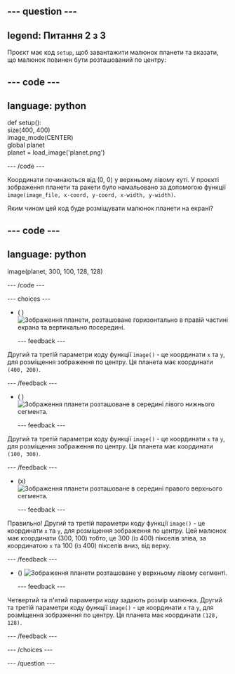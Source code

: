 
--- question ---
---
legend: Питання 2 з 3
---

Проєкт має код `setup`, щоб завантажити малюнок планети та вказати, що малюнок повинен бути розташований по центру:

--- code ---
---
language: python
---

def setup():   
size(400, 400)   
image_mode(CENTER)   
global planet   
planet = load_image('planet.png')

--- /code ---

Координати починаються від (0, 0) у верхньому лівому куті. У проєкті зображення планети та ракети було намальовано за допомогою функції `image(image_file, x-coord, y-coord, x-width, y-width)`.

Яким чином цей код буде розміщувати малюнок планети на екрані?

--- code ---
---
language: python
---

image(planet, 300, 100, 128, 128)

--- /code ---

--- choices ---

- ( ) ![Зображення планети, розташоване горизонтально в правій частині екрана та вертикально посередині.](images/planet400200.png)

  --- feedback ---

Другий та третій параметри коду функції `image()` - це координати `x` та `y`, для розміщення зображення по центру. Ця планета має координати `(400, 200)`.

  --- /feedback ---

- ( ) ![Зображення планети розташоване в середині лівого нижнього сегмента.](images/planet100300.png)

  --- feedback ---

Другий та третій параметри коду функції `image()` - це координати `x` та `y`, для розміщення зображення по центру. Ця планета має координати `(100, 300)`.

  --- /feedback ---

- (x) ![Зображення планети розташоване в середині правого верхнього сегмента.](images/planet300100.png)

  --- feedback ---

Правильно! Другий та третій параметри коду функції `image()` - це координати `x` та `y`, для розміщення зображення по центру. Цей малюнок має координати (300, 100) тобто, це 300 (із 400) пікселів зліва, за координатою `x` та 100 (із 400) пікселів вниз, від верху.

  --- /feedback ---

- () ![Зображення планети розташоване у верхньому лівому сегменті.](images/planet128128.png)

  --- feedback ---

Четвертий та п'ятий параметри коду задають розмір малюнка. Другий та третій параметри коду функції `image()` - це координати `x` та `y`, для розміщення зображення по центру. Ця планета має координати `(128, 128)`.

  --- /feedback ---

--- /choices ---

--- /question ---
